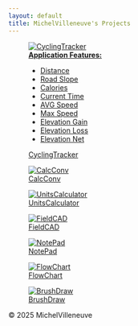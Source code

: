 ```yaml
---
layout: default
title: MichelVilleneuve's Projects
---
```

<link rel="stylesheet" href="/assets/css/style.css">

<div class="gallery-container">

  <figure class="gallery-item">
    <a href="https://michelvilleneuve.github.io/">
      <div class="img-container">
        <img src="Images/CyclingTracker.png" alt="CyclingTracker">
        <div class="hover-note">
          <strong>Application Features:</strong>
          <ul>
            <li>Distance</li>
            <li>Road Slope</li>
            <li>Calories</li>
            <li>Current Time</li>
            <li>AVG Speed</li>
            <li>Max Speed</li>
            <li>Elevation Gain</li>
            <li>Elevation Loss</li>
            <li>Elevation Net</li>
          </ul>
        </div>
      </div>
      <figcaption>CyclingTracker</figcaption>
    </a>
  </figure>

  <figure class="gallery-item">
    <a href="https://michelvilleneuve.github.io/">
      <img src="Images/CalcConv.jpg" alt="CalcConv">
      <figcaption>CalcConv</figcaption>
    </a>
  </figure>

  <figure class="gallery-item">
    <a href="https://michelvilleneuve.github.io/">
      <img src="Images/UnitsCalculator.jpg" alt="UnitsCalculator">
      <figcaption>UnitsCalculator</figcaption>
    </a>
  </figure>

  <figure class="gallery-item">
    <a href="https://michelvilleneuve.github.io/">
      <img src="Images/FieldCAD.jpg" alt="FieldCAD">
      <figcaption>FieldCAD</figcaption>
    </a>
  </figure>

  <figure class="gallery-item">
    <a href="https://michelvilleneuve.github.io/">
      <img src="Images/NotePad.jpg" alt="NotePad">
      <figcaption>NotePad</figcaption>
    </a>
  </figure>

  <figure class="gallery-item">
    <a href="https://michelvilleneuve.github.io/">
      <img src="Images/FlowChart.jpg" alt="FlowChart">
      <figcaption>FlowChart</figcaption>
    </a>
  </figure>

  <figure class="gallery-item">
    <a href="https://michelvilleneuve.github.io/">
      <img src="Images/BrushDraw.png" alt="BrushDraw">
      <figcaption>BrushDraw</figcaption>
    </a>
  </figure>

</div>

<footer>
  <p>&copy; 2025 MichelVilleneuve</p>
</footer>
